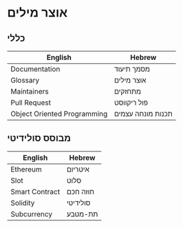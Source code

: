 # אוצר מילים

## כללי

| English                     | Hebrew            |
| --------------------------- | ----------------- |
| Documentation               | מסמך תיעוד        |
| Glossary                    | אוצר מילים        |
| Maintainers                 | מתחזקים           |
| Pull Request                | פול ריקווסט       |
| Object Oriented Programming | תכנות מונחה עצמים |

## מבוסס סולידיטי

| English        | Hebrew     |
| -------------- | ---------- |
| Ethereum       | איטריום    |
| Slot           | סלוט       |
| Smart Contract | חוזה חכם   |
| Solidity       | סולידיטי   |
| Subcurrency    | תת-מטבע    |
